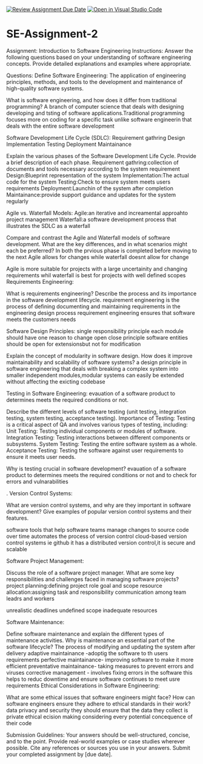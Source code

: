 [![Review Assignment Due Date](https://classroom.github.com/assets/deadline-readme-button-24ddc0f5d75046c5622901739e7c5dd533143b0c8e959d652212380cedb1ea36.svg)](https://classroom.github.com/a/-ucQIGTc)
[![Open in Visual Studio Code](https://classroom.github.com/assets/open-in-vscode-718a45dd9cf7e7f842a935f5ebbe5719a5e09af4491e668f4dbf3b35d5cca122.svg)](https://classroom.github.com/online_ide?assignment_repo_id=15232274&assignment_repo_type=AssignmentRepo)
# SE-Assignment-2
Assignment: Introduction to Software Engineering
Instructions:
Answer the following questions based on your understanding of software engineering concepts. Provide detailed explanations and examples where appropriate.

Questions:
Define Software Engineering:
The application of engineering principles, methods, and tools to the development and maintenance of high-quality software systems. 

What is software engineering, and how does it differ from traditional programming?
A branch of computer science that deals with designing developing and tsting of software applications.Traditional programming focuses more on coding for a specific task unlike software engineerin that deals with the entire software development

Software Development Life Cycle (SDLC):
Requirement gathring
Design
Implementation
Testing
Deployment
Maintainance

Explain the various phases of the Software Development Life Cycle. Provide a brief description of each phase.
Requirement gathring:collection of documents and tools necessary according to the system requirement
Design:Blueprint representation of the system
Implementation:The actual code for the system
Testing:Check to ensure system meets users requirements
Deployment:Launchin of the system after completion
Maintainance:provide support guidance and updates for the system regularly


Agile vs. Waterfall Models:
Agile:an iterative and increamental approahto project management
Waterfall:a software development process that illustrates the SDLC as a waterfall

Compare and contrast the Agile and Waterfall models of software development. What are the key differences, and in what scenarios might each be preferred?
In both the prvious phase is completed before moving to the next
Agile allows for changes while waterfall doesnt allow for change

Agile is more suitable for projects with a large uncertainity and changing requirements whil waterfall is best for projects with well defined scopes
Requirements Engineering:

What is requirements engineering? Describe the process and its importance in the software development lifecycle.
requirement engineering is the process of defining documenting and maintaining requirements in the engineering design process
requirement engineering ensures that software meets the customers needs 

Software Design Principles:
single responsibility principle each module should have one reason to change
open close principle software entities should be open for extensionsbut not for modification

Explain the concept of modularity in software design. How does it improve maintainability and scalability of software systems? 
a design principle in software engineering that deals with breaking a complex system into smaller independent modules,modular systems can easily be extended without affecting the exicting codebase

Testing in Software Engineering:
evauation of a software product to determines meets the required conditions or not.

Describe the different levels of software testing (unit testing, integration testing, system testing, acceptance testing).
 Importance of Testing: Testing is a critical aspect of QA and involves various types of testing, including:
Unit Testing: Testing individual components or modules of software.
Integration Testing: Testing interactions between different components or subsystems.
System Testing: Testing the entire software system as a whole.
Acceptance Testing: Testing the software against user requirements to ensure it meets user needs.

 Why is testing crucial in software development?
evauation of a software product to determines meets the required conditions or not and to check for errors and vulnarabilities

.
Version Control Systems:


What are version control systems, and why are they important in software development? Give examples of popular version control systems and their features.  

 software tools that help software teams manage changes to source code over time
automates the process of version control
cloud-based version control systems ie github    it has a distributed version control,it is secure and scalable


Software Project Management:

Discuss the role of a software project manager. What are some key responsibilities and challenges faced in managing software projects?
project planning:defining project role goal and scope
resource allocation:assigning task and responsibility
communication among team leadrs and workers

unrealistic deadlines 
undefined scope
inadequate resources

Software Maintenance:

Define software maintenance and explain the different types of maintenance activities. Why is maintenance an essential part of the software lifecycle?
The process of modifying and updating the system after delivery
adaptive maintainance -adoptig the software to th users requirements
perfective maintainance- improving software to make it more efficient
preventative maintainance- taking measures to prevent errors and viruses
corrective management - involves fixing errors in the software
this helps to reduc downtime and ensure software continues to meet usre requirements
Ethical Considerations in Software Engineering:

What are some ethical issues that software engineers might face? How can software engineers ensure they adhere to ethical standards in their work?
data privacy and security they should ensure that the data they collect is private
ethical ecision making considering every potential concequence of their code

Submission Guidelines:
Your answers should be well-structured, concise, and to the point.
Provide real-world examples or case studies wherever possible.
Cite any references or sources you use in your answers.
Submit your completed assignment by [due date].
